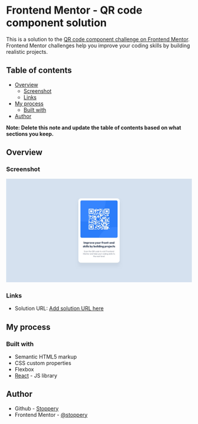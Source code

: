 # Frontend Mentor - QR code component solution

This is a solution to the [QR code component challenge on Frontend Mentor](https://www.frontendmentor.io/challenges/qr-code-component-iux_sIO_H). Frontend Mentor challenges help you improve your coding skills by building realistic projects. 

## Table of contents

- [Overview](#overview)
  - [Screenshot](#screenshot)
  - [Links](#links)
- [My process](#my-process)
  - [Built with](#built-with)
- [Author](#author)

**Note: Delete this note and update the table of contents based on what sections you keep.**

## Overview

### Screenshot

![](./screenshot.jpg)


### Links

- Solution URL: [Add solution URL here](https://github.com/Stoppery/frontendmentor_qr-code-component)

## My process

### Built with

- Semantic HTML5 markup
- CSS custom properties
- Flexbox
- [React](https://reactjs.org/) - JS library
## Author

- Github - [Stoppery](https://github.com/Stoppery)
- Frontend Mentor - [@stoppery](https://www.frontendmentor.io/profile/Stoppery)
